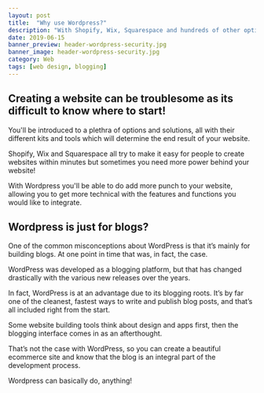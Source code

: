 ```yaml
---
layout: post
title:  "Why use Wordpress?"
description: "With Shopify, Wix, Squarespace and hundreds of other options, what makes Wordpress so great?"
date: 2019-06-15
banner_preview: header-wordpress-security.jpg
banner_image: header-wordpress-security.jpg
category: Web
tags: [web design, blogging]
---
```


## Creating a website can be troublesome as its difficult to know where to start!

You'll be introduced to a plethra of options and solutions, all with their different kits and tools which will determine the end result of your website.

Shopify, Wix and Squarespace all try to make it easy for people to create websites within minutes but sometimes you need more power behind your website!

With Wordpress you'll be able to do add more punch to your website, allowing you to get more technical with the features and functions you would like to integrate.

## Wordpress is just for blogs?

One of the common misconceptions about WordPress is that it’s mainly for building blogs. At one point in time that was, in fact, the case. 

WordPress was developed as a blogging platform, but that has changed drastically with the various new releases over the years.

In fact, WordPress is at an advantage due to its blogging roots. It’s by far one of the cleanest, fastest ways to write and publish blog posts, and that’s all included right from the start.

Some website building tools think about design and apps first, then the blogging interface comes in as an afterthought.

That’s not the case with WordPress, so you can create a beautiful ecommerce site and know that the blog is an integral part of the development process.

Wordpress can basically do, anything!

